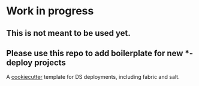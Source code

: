 # Work in progress

## This is not meant to be used yet.

## Please use this repo to add boilerplate for new *-deploy projects

A [cookiecutter](https://github.com/audreyr/cookiecutter) template for DS deployments, including fabric and salt.

